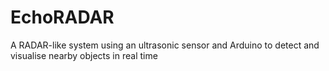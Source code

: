 # EchoRADAR
A RADAR-like system using an ultrasonic sensor and Arduino to detect and visualise nearby objects in real time
